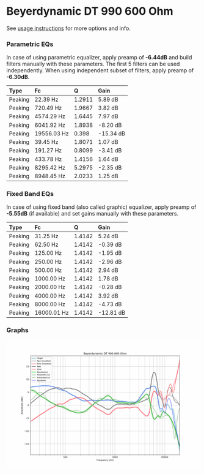 # Beyerdynamic DT 990 600 Ohm
See [usage instructions](https://github.com/jaakkopasanen/AutoEq#usage) for more options and info.

### Parametric EQs
In case of using parametric equalizer, apply preamp of **-6.44dB** and build filters manually
with these parameters. The first 5 filters can be used independently.
When using independent subset of filters, apply preamp of **-6.30dB**.

| Type    | Fc          |      Q | Gain      |
|:--------|:------------|:-------|:----------|
| Peaking | 22.39 Hz    | 1.2911 | 5.89 dB   |
| Peaking | 720.49 Hz   | 1.9667 | 3.82 dB   |
| Peaking | 4574.29 Hz  | 1.6445 | 7.97 dB   |
| Peaking | 6041.92 Hz  | 1.8938 | -8.20 dB  |
| Peaking | 19556.03 Hz | 0.398  | -15.34 dB |
| Peaking | 39.45 Hz    | 1.8071 | 1.07 dB   |
| Peaking | 191.27 Hz   | 0.8099 | -3.41 dB  |
| Peaking | 433.78 Hz   | 1.4156 | 1.64 dB   |
| Peaking | 8295.42 Hz  | 5.2975 | -2.35 dB  |
| Peaking | 8948.45 Hz  | 2.0233 | 1.25 dB   |

### Fixed Band EQs
In case of using fixed band (also called graphic) equalizer, apply preamp of **-5.55dB**
(if available) and set gains manually with these parameters.

| Type    | Fc          |      Q | Gain      |
|:--------|:------------|:-------|:----------|
| Peaking | 31.25 Hz    | 1.4142 | 5.24 dB   |
| Peaking | 62.50 Hz    | 1.4142 | -0.39 dB  |
| Peaking | 125.00 Hz   | 1.4142 | -1.95 dB  |
| Peaking | 250.00 Hz   | 1.4142 | -2.96 dB  |
| Peaking | 500.00 Hz   | 1.4142 | 2.94 dB   |
| Peaking | 1000.00 Hz  | 1.4142 | 1.78 dB   |
| Peaking | 2000.00 Hz  | 1.4142 | -0.28 dB  |
| Peaking | 4000.00 Hz  | 1.4142 | 3.92 dB   |
| Peaking | 8000.00 Hz  | 1.4142 | -4.73 dB  |
| Peaking | 16000.01 Hz | 1.4142 | -12.81 dB |

### Graphs
![](./Beyerdynamic%20DT%20990%20600%20Ohm.png)